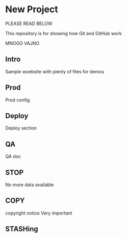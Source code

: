 # New Project

PLEASE READ BELOW

This repository is for showing how Git and GitHub work

MNOGO VAJNO

## Intro

Sample woebsite with plenty of files for demos

## Prod

Prod config

## Deploy

Deploy section

## QA

QA doc

## STOP

No more data available

## COPY

copyright notice
Very important

## STASHing
